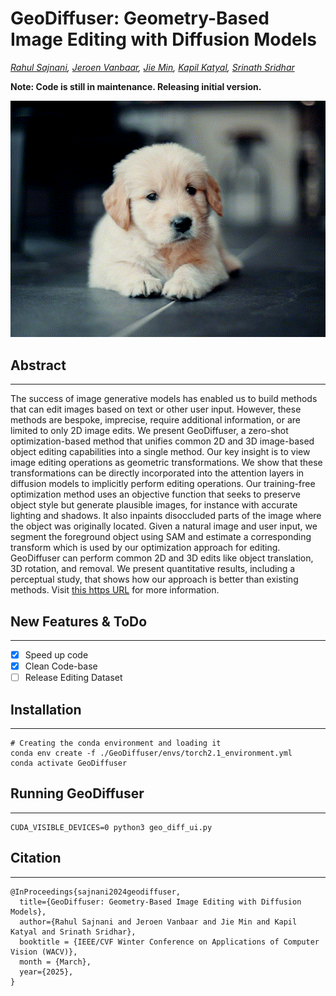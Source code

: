 # GeoDiffuser: Geometry-Based Image Editing with Diffusion Models
*[Rahul Sajnani](https://rahulsajnani.github.io/), [Jeroen Vanbaar](https://www.linkedin.com/in/jeroenvanbaar), [Jie Min](https://umjcs.github.io/), [Kapil Katyal](https://kdk132.github.io/), [Srinath Sridhar](https://cs.brown.edu/people/ssrinath/)*

**Note: Code is still in maintenance. Releasing initial version.**

![3D Edit](./assets/1.gif)

## Abstract
___
The success of image generative models has enabled us to build methods that can edit images based on text or other user input. However, these methods are bespoke, imprecise, require additional information, or are limited to only 2D image edits. We present GeoDiffuser, a zero-shot optimization-based method that unifies common 2D and 3D image-based object editing capabilities into a single method. Our key insight is to view image editing operations as geometric transformations. We show that these transformations can be directly incorporated into the attention layers in diffusion models to implicitly perform editing operations. Our training-free optimization method uses an objective function that seeks to preserve object style but generate plausible images, for instance with accurate lighting and shadows. It also inpaints disoccluded parts of the image where the object was originally located. Given a natural image and user input, we segment the foreground object using SAM and estimate a corresponding transform which is used by our optimization approach for editing. GeoDiffuser can perform common 2D and 3D edits like object translation, 3D rotation, and removal. We present quantitative results, including a perceptual study, that shows how our approach is better than existing methods. Visit [this https URL](https://ivl.cs.brown.edu/research/geodiffuser.html) for more information.


## New Features & ToDo
___
- [x] Speed up code
- [x] Clean Code-base
- [ ] Release Editing Dataset

## Installation
___

```
# Creating the conda environment and loading it
conda env create -f ./GeoDiffuser/envs/torch2.1_environment.yml
conda activate GeoDiffuser
```

## Running GeoDiffuser
___
```
CUDA_VISIBLE_DEVICES=0 python3 geo_diff_ui.py
```


## Citation
___
```
@InProceedings{sajnani2024geodiffuser,
  title={GeoDiffuser: Geometry-Based Image Editing with Diffusion Models}, 
  author={Rahul Sajnani and Jeroen Vanbaar and Jie Min and Kapil Katyal and Srinath Sridhar},
  booktitle = {IEEE/CVF Winter Conference on Applications of Computer Vision (WACV)},
  month = {March},
  year={2025},
}
```




